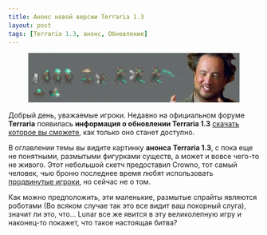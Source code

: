 ```yaml
---
title: Анонс новой версии Terraria 1.3
layout: post
tags: [Terraria 1.3, анонс, Обновление]
---
```


<figure>
	<a href="/images/posts/1.3-obnovlenie/terraria-spoiler.png"><img src="/images/posts/1.3-obnovlenie/terraria-spoiler-620x144.png" alt=""></a>
</figure>

Добрый день, уважаемые игроки. Недавно на официальном форуме **Terraria** появилась **информация о обновлении Terraria 1.3** [скачать которое вы сможете](http://fun.terraz.ru/skachat-terraria/), как только оно станет доступно.
<!--read more-->

В оглавлении темы вы видите картинку **анонса** **Terraria 1.3**, с пока еще не понятными, размытыми фигурками существ, а может и вовсе чего-то не живого. Этот небольшой скетч предоставил Crowno, тот самый человек, чью броню последнее время любят использовать [продвинутые игроки](http://fun.terraz.ru/na-nashem-servere-startuet-aktsiya-zhadnyie-svini.html), но сейчас не о том.

Как можно предположить, эти маленькие, размытые спрайты являются роботами (Во всяком случае так это все видит ваш покорный слуга), значит ли это, что… Lunar все же явится в эту великолепную игру и наконец-то покажет, что такое настоящая битва?
